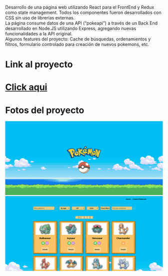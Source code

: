 Desarrollo de una página web utilizando React para el FrontEnd y Redux como state management. Todos los componentes fueron desarrollados con CSS sin uso de librerías externas.  
La página consume datos de una API (“pokeapi”) a través de un Back End desarrollado en Node.JS utilizando Express, agregando nuevas funcionalidades a la API original.  
Algunos features del proyecto: Cache de búsquedas, ordenamientos y filtros, formulario controlado para creación de nuevos pokemons, etc.

# Link al proyecto

# <a target='_blank' href='https://deploy-pokemon-app.vercel.app/'>Click aqui</a>

# Fotos del proyecto

<img src='preview1.png' alt='preview1'/>
<img src='preview2.png' alt='preview2'/>

